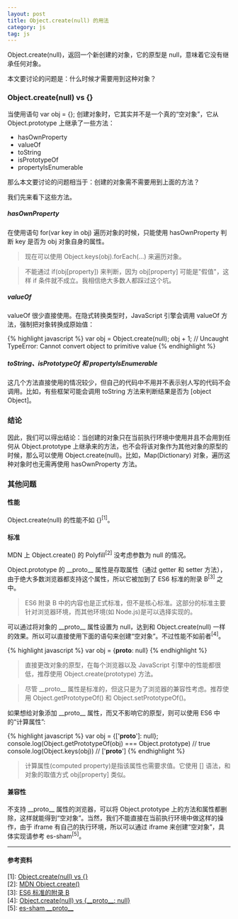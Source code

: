 ```yaml
---
layout: post
title: Object.create(null) 的用法
category: js
tag: js
---
```


Object.create(null)，返回一个新创建的对象，它的原型是 null，意味着它没有继承任何对象。

本文要讨论的问题是：什么时候才需要用到这种对象？

### Object.create(null) vs {}

当使用语句 var obj = {}; 创建对象时，它其实并不是一个真的“空对象”，它从 Object.prototype 上继承了一些方法：

  * hasOwnProperty
  * valueOf
  * toString
  * isPrototypeOf
  * propertyIsEnumerable

那么本文要讨论的问题相当于：创建的对象需不需要用到上面的方法？

我们先来看下这些方法。

##### hasOwnProperty

在使用语句 for(var key in obj) 遍历对象的时候，只能使用 hasOwnProperty 判断 key 是否为 obj 对象自身的属性。

>现在可以使用 Object.keys(obj).forEach(...) 来遍历对象。

>不能通过 if(obj[property]) 来判断，因为 obj[property] 可能是"假值"，这样 if 条件就不成立。我相信绝大多数人都踩过这个坑。

##### valueOf

valueOf 很少直接使用。在隐式转换类型时，JavaScript 引擎会调用 valueOf 方法，强制把对象转换成原始值：

{% highlight javascript %}
var obj = Object.create(null);
obj + 1;
// Uncaught TypeError: Cannot convert object to primitive value
{% endhighlight %}

##### toString、isPrototypeOf 和 propertyIsEnumerable

这几个方法直接使用的情况较少，但自己的代码中不用并不表示别人写的代码不会调用。比如，有些框架可能会调用 toString 方法来判断结果是否为 [object Object]。

### 结论

因此，我们可以得出结论：当创建的对象只在当前执行环境中使用并且不会用到任何从 Object.prototype 上继承来的方法，也不会将该对象作为其他对象的原型的时候，那么可以使用 Object.create(null)。比如，Map(Dictionary) 对象，遍历这种对象时也无需再使用 hasOwnProperty 方法。

### 其他问题

#### 性能

Object.create(null) 的性能不如 {}<sup>\[1\]</sup>。

#### 标准

MDN 上 Object.create() 的 Polyfill<sup>\[2\]</sup> 没考虑参数为 null 的情况。

Object.prototype 的 \_\_proto\_\_ 属性是存取属性（通过 getter 和 setter 方法），由于绝大多数浏览器都支持这个属性，所以它被加到了 ES6 标准的附录 B<sup>\[3\]</sup> 之中。

>ES6 附录 B 中的内容也是正式标准，但不是核心标准。这部分的标准主要针对浏览器环境，而其他环境(如 Node.js)是可以选择实现的。

可以通过将对象的 \_\_proto\_\_ 属性设置为 null，达到和 Object.create(null) 一样的效果。所以可以直接使用下面的语句来创建“空对象”。不过性能不如前者<sup>\[4\]</sup>。

{% highlight javascript %}
var obj = {__proto__: null}
{% endhighlight %}

>直接更改对象的原型，在每个浏览器以及 JavaScript 引擎中的性能都很低，推荐使用 Object.create(prototype) 方法。

>尽管 \_\_proto\_\_ 属性是标准的，但这只是为了浏览器的兼容性考虑。推荐使用 Object.getPrototypeOf() 和 Object.setPrototypeOf()。

如果想给对象添加 \_\_proto\_\_ 属性，而又不影响它的原型，则可以使用 ES6 中的“计算属性”:

{% highlight javascript %}
var obj = {['__proto__']: null};
console.log(Object.getPrototypeOf(obj) === Object.prototype) // true
console.log(Object.keys(obj)) // ['__proto__']
{% endhighlight %}

>计算属性(computed property)是指该属性也需要求值。它使用 [] 语法，和对象的取值方式 obj[property] 类似。

#### 兼容性

不支持 \_\_proto\_\_ 属性的浏览器，可以将 Object.prototype 上的方法和属性都删除，这样就能得到“空对象”。当然，我们不能直接在当前执行环境中做这样的操作，由于 iframe 有自己的执行环境，所以可以通过 iframe 来创建“空对象”，具体实现请参考 es-sham<sup>\[5\]</sup>。

---

#### 参考资料

\[1\]: [Object.create(null) vs {}](https://jsperf.com/object-create-null-vs-literal/2)<br/>
\[2\]: [MDN Object.create()](https://developer.mozilla.org/en-US/docs/Web/JavaScript/Reference/Global_Objects/Object/create)<br/>
\[3\]: [ES6 标准的附录 B](http://www.ecma-international.org/ecma-262/6.0/#sec-additional-properties-of-the-object.prototype-object)<br/>
\[4\]: [Object.create(null) vs {\_\_proto\_\_: null}](https://jsperf.com/object-create-null-vs-literal/24)<br/>
\[5\]: [es-sham \_\_proto\_\_](https://github.com/es-shims/es5-shim/blob/master/es5-sham.js#LC195)


[1]: http://stackoverflow.com/questions/32262809/is-it-bad-practice-to-use-object-createnull-versus
[2]: http://ferrante.pl/frontend/javascript/objectcreate-history-and-memory-leaks/
[3]: http://javascript.crockford.com/prototypal.html
[4]: http://www.devthought.com/2012/01/18/an-object-is-not-a-hash/
[5]: http://www.2ality.com/2012/01/objects-as-maps.html
[6]: http://hax.iteye.com/blog/1663476
[7]: https://www.nczonline.net/blog/2008/07/10/naked-javascript-objects/
